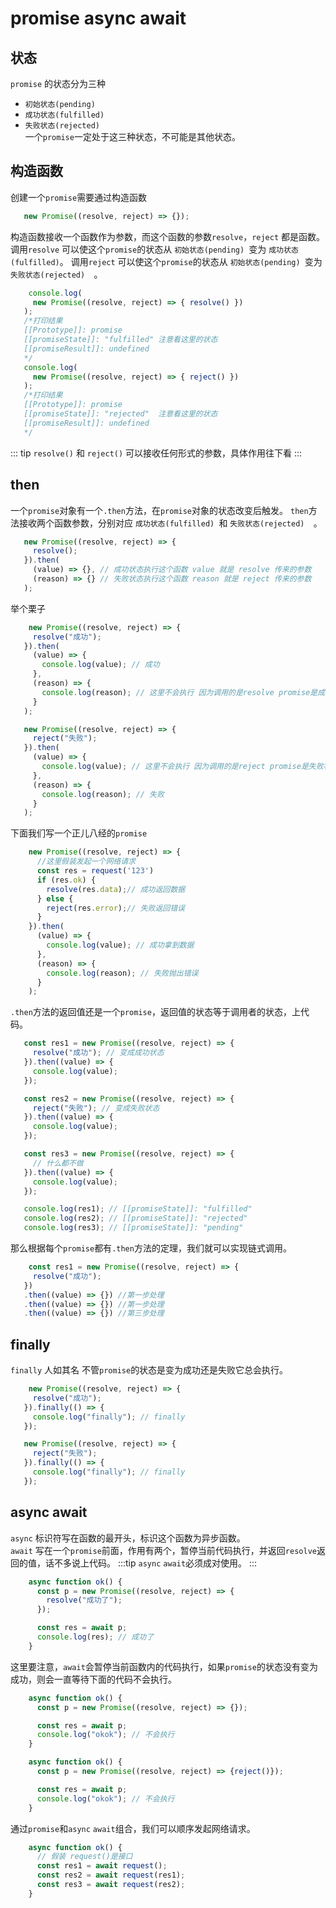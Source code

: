 # promise async  await 
## 状态
`promise` 的状态分为三种  
* `初始状态(pending) `
* `成功状态(fulfilled) `
* `失败状态(rejected)  `  
  一个`promise`一定处于这三种状态，不可能是其他状态。

## 构造函数
 创建一个`promise`需要通过构造函数 
 ```js
    new Promise((resolve, reject) => {});
 ```
构造函数接收一个函数作为参数，而这个函数的参数`resolve`，`reject` 都是函数。
调用`resolve` 可以使这个`promise`的状态从 `初始状态(pending) `变为 `成功状态(fulfilled)`。
调用`reject` 可以使这个`promise`的状态从 `初始状态(pending) `变为 `失败状态(rejected)  `。

 ```js
     console.log(
      new Promise((resolve, reject) => { resolve() })
    );
    /*打印结果
    [[Prototype]]: promise
    [[promiseState]]: "fulfilled" 注意看这里的状态
    [[promiseResult]]: undefined
    */
    console.log(
      new Promise((resolve, reject) => { reject() })
    );
    /*打印结果
    [[Prototype]]: promise
    [[promiseState]]: "rejected"  注意看这里的状态
    [[promiseResult]]: undefined
    */
 ```
::: tip
`resolve()` 和 `reject()` 可以接收任何形式的参数，具体作用往下看
:::

## then
一个`promise`对象有一个`.then`方法，在`promise`对象的状态改变后触发。 `then`方法接收两个函数参数，分别对应 `成功状态(fulfilled) `和 `失败状态(rejected)  `。   

 ```js
    new Promise((resolve, reject) => {
      resolve();
    }).then(
      (value) => {}, // 成功状态执行这个函数 value 就是 resolve 传来的参数
      (reason) => {} // 失败状态执行这个函数 reason 就是 reject 传来的参数
    );
 ```
 举个栗子  
 ```js
     new Promise((resolve, reject) => {
      resolve("成功");
    }).then(
      (value) => {
        console.log(value); // 成功
      },
      (reason) => {
        console.log(reason); // 这里不会执行 因为调用的是resolve promise是成功状态
      }
    );

    new Promise((resolve, reject) => {
      reject("失败");
    }).then(
      (value) => {
        console.log(value); // 这里不会执行 因为调用的是reject promise是失败状态
      },
      (reason) => {
        console.log(reason); // 失败
      }
    );
 ```
 下面我们写一个正儿八经的`promise`  
```js
    new Promise((resolve, reject) => {
      //这里假装发起一个网络请求
      const res = request('123')
      if (res.ok) {
        resolve(res.data);// 成功返回数据
      } else {
        reject(res.error);// 失败返回错误
      }
    }).then(
      (value) => {
        console.log(value); // 成功拿到数据
      },
      (reason) => {
        console.log(reason); // 失败抛出错误
      }
    );
 ```
 `.then`方法的返回值还是一个`promise`，返回值的状态等于调用者的状态，上代码。  
 ```js
    const res1 = new Promise((resolve, reject) => {
      resolve("成功"); // 变成成功状态
    }).then((value) => {
      console.log(value);
    });

    const res2 = new Promise((resolve, reject) => {
      reject("失败"); // 变成失败状态
    }).then((value) => {
      console.log(value);
    });

    const res3 = new Promise((resolve, reject) => {
      // 什么都不做
    }).then((value) => {
      console.log(value);
    });

    console.log(res1); // [[promiseState]]: "fulfilled"
    console.log(res2); // [[promiseState]]: "rejected"
    console.log(res3); // [[promiseState]]: "pending"
 ```
 那么根据每个`promise`都有`.then`方法的定理，我们就可以实现链式调用。
 ```js
     const res1 = new Promise((resolve, reject) => {
      resolve("成功"); 
    })
    .then((value) => {}) //第一步处理
    .then((value) => {}) //第一步处理
    .then((value) => {}) //第三步处理
 ```

 ## finally 
 `finally` 人如其名 不管`promise`的状态是变为成功还是失败它总会执行。
 ```js
     new Promise((resolve, reject) => {
      resolve("成功");
    }).finally(() => {
      console.log("finally"); // finally
    });

    new Promise((resolve, reject) => {
      reject("失败");
    }).finally(() => {
      console.log("finally"); // finally
    });
 ```

## async await 
`async` 标识符写在函数的最开头，标识这个函数为异步函数。  
`await` 写在一个`promise`前面，作用有两个，暂停当前代码执行，并返回`resolve`返回的值，话不多说上代码。
:::tip
`async` `await`必须成对使用。
:::
```js
    async function ok() {
      const p = new Promise((resolve, reject) => {
        resolve("成功了");
      });

      const res = await p;
      console.log(res); // 成功了
    }
```
这里要注意，`await`会暂停当前函数内的代码执行，如果`promise`的状态没有变为成功，则会一直等待下面的代码不会执行。

```js
    async function ok() {
      const p = new Promise((resolve, reject) => {});

      const res = await p;
      console.log("okok"); // 不会执行
    }
```

```js
    async function ok() {
      const p = new Promise((resolve, reject) => {reject()});

      const res = await p;
      console.log("okok"); // 不会执行
    }
```
通过`promise`和`async` `await`组合，我们可以顺序发起网络请求。

```js
    async function ok() {
      // 假装 request()是接口
      const res1 = await request();
      const res2 = await request(res1);
      const res3 = await request(res2);
    }
```